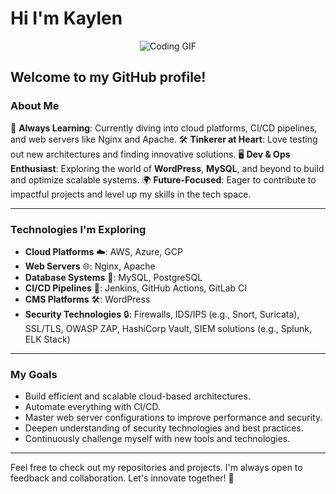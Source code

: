 # Hi I'm Kaylen 
<div align="center">
<img src="https://i.giphy.com/media/v1.Y2lkPTc5MGI3NjExempyZHg5N29zdzVvbHZoamxwYnNreTl6c3EyOGJuNTV6NTg0MGx6ciZlcD12MV9pbnRlcm5hbF9naWZfYnlfaWQmY3Q9Zw/cdNSp4L5vCU7aQrYnV/giphy.gif" alt="Coding GIF">
</div>

Welcome to my GitHub profile!
---
### About Me
🌱 **Always Learning**: Currently diving into cloud platforms, CI/CD pipelines, and web servers like Nginx and Apache.
🛠️ **Tinkerer at Heart**: Love testing out new architectures and finding innovative solutions.
🖥️ **Dev & Ops Enthusiast**: Exploring the world of **WordPress**, **MySQL**, and beyond to build and optimize scalable systems.
🌍 **Future-Focused**: Eager to contribute to impactful projects and level up my skills in the tech space.

---

### Technologies I'm Exploring
- **Cloud Platforms** ☁️: AWS, Azure, GCP
- **Web Servers** 🌐: Nginx, Apache
- **Database Systems** 💾: MySQL, PostgreSQL
- **CI/CD Pipelines** 🔄: Jenkins, GitHub Actions, GitLab CI
- **CMS Platforms** 🛠️: WordPress
- **Security Technologies** 🔒: Firewalls, IDS/IPS (e.g., Snort, Suricata), SSL/TLS, OWASP ZAP, HashiCorp Vault, SIEM solutions (e.g., Splunk, ELK Stack)

---

### My Goals
- Build efficient and scalable cloud-based architectures.
- Automate everything with CI/CD.
- Master web server configurations to improve performance and security.
- Deepen understanding of security technologies and best practices.
- Continuously challenge myself with new tools and technologies.

---
Feel free to check out my repositories and projects. I'm always open to feedback and collaboration. Let's innovate together! 🤝


